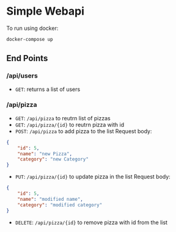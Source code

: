 # Simple Webapi

To run using docker:

```bash
docker-compose up
```

## End Points

### /api/users

- `GET`: returns a list of users

### /api/pizza

- `GET`: `/api/pizza` to reutrn list of pizzas
- `GET`: `/api/pizza/{id}` to reutrn pizza with id
- `POST`: `/api/pizza` to add pizza to the list
Request body:

```JSON
{
	"id": 5,
	"name": "new Pizza",
	"category": "new Category"
}
```

- `PUT`: `/api/pizza/{id}` to update pizza in the list
Request body:

```JSON
{
	"id": 5,
	"name": "modified name",
	"category": "modified category"
}
```

- `DELETE`: `/api/pizza/{id}` to remove pizza with id from the list
